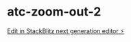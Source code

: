 # atc-zoom-out-2

[Edit in StackBlitz next generation editor ⚡️](https://stackblitz.com/~/github.com/amithcabraal/atc-zoom-out-2)